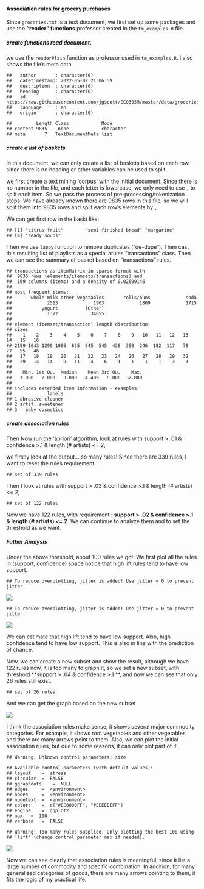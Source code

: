 #### Association rules for grocery purchases

Since `groceries.txt` is a text document, we first set up some packages
and use the **“reader” functions** professor created in the
`tm_examples.R` file.

##### create functions read document.

we use the `readerPlain` function as professor used in `tm_examples.R`.
I also shows the file’s meta data.

    ##   author       : character(0)
    ##   datetimestamp: 2022-05-02 21:06:59
    ##   description  : character(0)
    ##   heading      : character(0)
    ##   id           : https://raw.githubusercontent.com/jgscott/ECO395M/master/data/groceries.txt
    ##   language     : en
    ##   origin       : character(0)

    ##         Length Class            Mode     
    ## content 9835   -none-           character
    ## meta       7   TextDocumentMeta list

##### create a list of baskets

In this document, we can only create a list of baskets based on each
row, since there is no heading or other variables can be used to split.

we first create a text mining ‘corpus’ with the initial document. Since
there is no number in the file, and each letter is lowercase, we only
need to use `,` to split each item. So we pass the process of
pre-processing/tokenization steps. We have already known there are 9835
rows in this file, so we will split them into 9835 rows and split each
row’s elements by `,`

We can get first row in the baskt like:

    ## [1] "citrus fruit"        "semi-finished bread" "margarine"          
    ## [4] "ready soups"

Then we use `lappy` function to remove duplicates (“de-dupe”). Then cast
this resulting list of playlists as a special arules “transactions”
class. Then we can see the summary of basket based on “transactions”
rules.

    ## transactions as itemMatrix in sparse format with
    ##  9835 rows (elements/itemsets/transactions) and
    ##  169 columns (items) and a density of 0.02609146 
    ## 
    ## most frequent items:
    ##       whole milk other vegetables       rolls/buns             soda 
    ##             2513             1903             1809             1715 
    ##           yogurt          (Other) 
    ##             1372            34055 
    ## 
    ## element (itemset/transaction) length distribution:
    ## sizes
    ##    1    2    3    4    5    6    7    8    9   10   11   12   13   14   15   16 
    ## 2159 1643 1299 1005  855  645  545  438  350  246  182  117   78   77   55   46 
    ##   17   18   19   20   21   22   23   24   26   27   28   29   32 
    ##   29   14   14    9   11    4    6    1    1    1    1    3    1 
    ## 
    ##    Min. 1st Qu.  Median    Mean 3rd Qu.    Max. 
    ##   1.000   2.000   3.000   4.409   6.000  32.000 
    ## 
    ## includes extended item information - examples:
    ##             labels
    ## 1 abrasive cleaner
    ## 2 artif. sweetener
    ## 3   baby cosmetics

##### create association rules

Then Now run the ‘apriori’ algorithm, look at rules with support &gt;
.01 & confidence &gt;.1 & length (# artists) &lt;= 2,

we firstly look at the output… so many rules! Since there are 339 rules,
I want to reset the rules requirement.

    ## set of 339 rules

Then I look at rules with support &gt; .03 & confidence &gt;.1 & length
(# artists) &lt;= 2,

    ## set of 122 rules

Now we have 122 rules, with requirement : **support &gt; .02 &
confidence &gt;.1 & length (# artists) &lt;= 2**. We can continue to
analyze them and to set the threshold as we want.

##### Futher Analysis

Under the above threshold, about 100 rules we got. We first plot all the
rules in (support, confidence) space notice that high lift rules tend to
have low support.

    ## To reduce overplotting, jitter is added! Use jitter = 0 to prevent jitter.

![](HW4_3_files/figure-markdown_strict/plot%20rules-1.png)

    ## To reduce overplotting, jitter is added! Use jitter = 0 to prevent jitter.

![](HW4_3_files/figure-markdown_strict/plot%20rules-2.png)

We can estimate that high lift tend to have low support. Also, high
confidence tend to have low support. This is also in line with the
prediction of chance.

Now, we can create a new subset and show the result, although we have
122 rules now, it is too many to graph it, so we set a new subset, with
threshold **support &gt; .04 & confidence &gt;.1 **, and now we can see
that only 26 rules still exist.

    ## set of 26 rules

And we can get the graph based on the new subset

![](HW4_3_files/figure-markdown_strict/plot%20new%20subset%20-1.png)

I think the association rules make sense, it shows several major
commodity categories. For example, it shows root vegetables and other
vegetables, and there are many arrows point to them. Also, we can plot
the initial association rules, but due to some reasons, it can only plot
part of it.

    ## Warning: Unknown control parameters: size

    ## Available control parameters (with default values):
    ## layout    =  stress
    ## circular  =  FALSE
    ## ggraphdots    =  NULL
    ## edges     =  <environment>
    ## nodes     =  <environment>
    ## nodetext  =  <environment>
    ## colors    =  c("#EE0000FF", "#EEEEEEFF")
    ## engine    =  ggplot2
    ## max   =  100
    ## verbose   =  FALSE

    ## Warning: Too many rules supplied. Only plotting the best 100 using
    ## 'lift' (change control parameter max if needed).

![](HW4_3_files/figure-markdown_strict/show%20the%20basketrules%20plot-1.png)

Now we can see clearly that association rules is meaningful, since it
list a large number of commodity and specific combination. In addition,
for many generalized categories of goods, there are many arrows pointing
to them, it fits the logic of my practical life.
